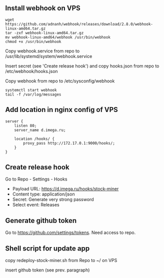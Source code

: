 ## Install webhook on VPS

```shell
wget https://github.com/adnanh/webhook/releases/download/2.8.0/webhook-linux-amd64.tar.gz
tar -zxf webhook-linux-amd64.tar.gz
mv webhook-linux-amd64/webhook /usr/bin/webhook
chmod +x /usr/bin/webhook
```

Copy webhook.service from repo to /usr/lib/systemd/system/webhook.service

Insert secret (see 'Create release hook') and copy hooks.json from repo to /etc/webhook/hooks.json

Copy webhook from repo to /etc/sysconfig/webhook

```shell
systemctl start webhook
tail -f /var/log/messages
```

## Add location in nginx config of VPS

```nginx
server {
    listen 80;
    server_name d.imega.ru;

    location /hooks/ {
        proxy_pass http://172.17.0.1:9000/hooks/;
    }
}
```

## Create release hook

Go to Repo - Settings - Hooks

-   Payload URL: https://d.imega.ru/hooks/stock-miner
-   Content type: application/json
-   Secret: Generate very strong password
-   Select event: Releases

## Generate github token

Go to https://github.com/settings/tokens. Need access to repo.

## Shell script for update app

copy redeploy-stock-miner.sh from Repo to ~/ on VPS

insert github token (see prev. paragraph)
